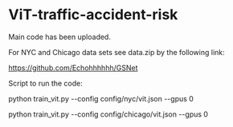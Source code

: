 # ViT-traffic-accident-risk

Main code has been uploaded.

For NYC and Chicago data sets see data.zip by the following link:

https://github.com/Echohhhhhh/GSNet

Script to run the code:

python train_vit.py --config config/nyc/vit.json --gpus 0

python train_vit.py --config config/chicago/vit.json --gpus 0
